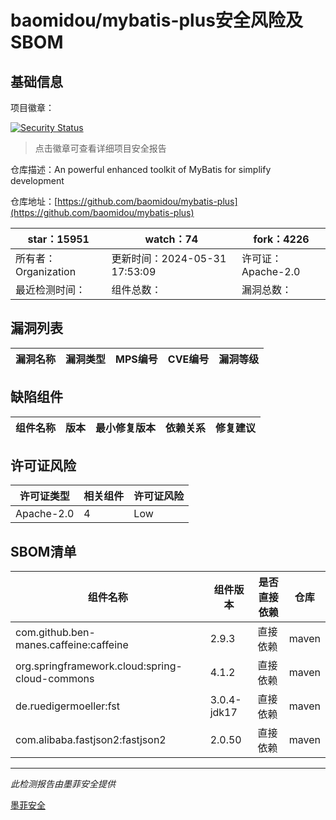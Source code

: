 # baomidou/mybatis-plus安全风险及SBOM

## 基础信息

项目徽章：

[![Security Status](https://www.murphysec.com/platform3/v31/badge/1796609654293393408.svg)](https://www.murphysec.com/console/report/1695497925629997056/1796609654293393408)

> 点击徽章可查看详细项目安全报告

仓库描述：An powerful enhanced toolkit of MyBatis for simplify development

仓库地址：[https://github.com/baomidou/mybatis-plus](https://github.com/baomidou/mybatis-plus)

| star：15951 | watch：74 | fork：4226 |
| ----------- | -------------- | ------------ |
| 所有者：Organization | 更新时间：2024-05-31 17:53:09 | 许可证：Apache-2.0 |
| 最近检测时间： | 组件总数： | 漏洞总数： |




## 漏洞列表

| 漏洞名称 | 漏洞类型 | MPS编号 | CVE编号 | 漏洞等级 |
| ------- | ------ | ------- | ------ | ----- |





## 缺陷组件

| 组件名称 | 版本 | 最小修复版本 | 依赖关系 | 修复建议 |
| -------- | ---- | ------------ | -------- | -------- |





## 许可证风险

| 许可证类型 | 相关组件 | 许可证风险 |
| ---------- | -------- | ---------- |
|Apache-2.0|4|Low|




## SBOM清单

| 组件名称 | 组件版本 | 是否直接依赖 | 仓库 |
| -------- | -------- | ------------ | ---- |
|com.github.ben-manes.caffeine:caffeine|2.9.3|直接依赖|maven|
|org.springframework.cloud:spring-cloud-commons|4.1.2|直接依赖|maven|
|de.ruedigermoeller:fst|3.0.4-jdk17|直接依赖|maven|
|com.alibaba.fastjson2:fastjson2|2.0.50|直接依赖|maven|


------

*此检测报告由墨菲安全提供*

[墨菲安全](www.murphysec.com)